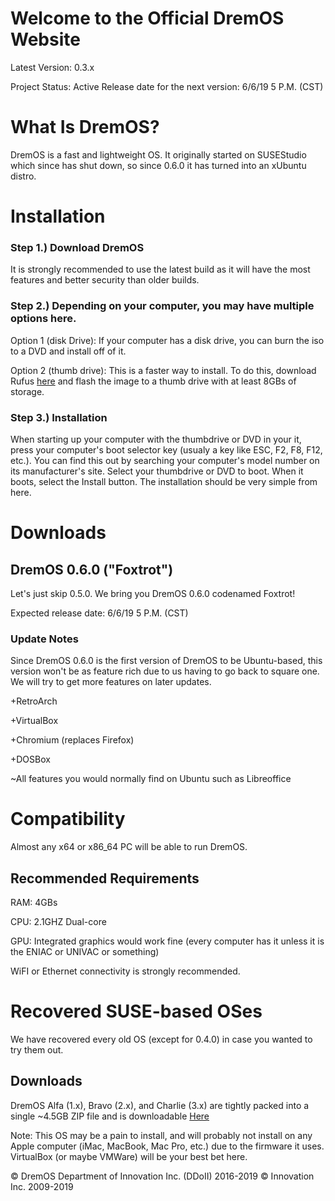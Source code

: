 # Welcome to the Official DremOS Website

Latest Version: 0.3.x

Project Status: Active
Release date for the next version: 6/6/19 5 P.M. (CST)

# What Is DremOS?

DremOS is a fast and lightweight OS. It originally started on SUSEStudio which since has shut down, so since 0.6.0 it has turned into an xUbuntu distro.

# Installation 

### Step 1.) Download DremOS
It is strongly recommended to use the latest build as it will have the most features and better security than older builds.

### Step 2.) Depending on your computer, you may have multiple options here.

Option 1 (disk Drive): If your computer has a disk drive, you can burn the iso to a DVD and install off of it.

Option 2 (thumb drive): This is a faster way to install. To do this, download Rufus <a href="https://rufus.akeo.ie/">here</a> and flash the image to a thumb drive with at least 8GBs of storage.

### Step 3.) Installation

When starting up your computer with the thumbdrive or DVD in your it, press your computer's boot selector key (usualy a key like ESC, F2, F8, F12, etc.). You can find this out by searching your computer's model number on its manufacturer's site. Select your thumbdrive or DVD to boot. When it boots, select the Install button. The installation should be very simple from here.

# Downloads

## DremOS 0.6.0 ("Foxtrot")

Let's just skip 0.5.0. We bring you DremOS 0.6.0 codenamed Foxtrot!

<!-- <a href="https://github.com/samparisot/DremOS/releases/download/0.6.0/DremOS-0.6.0.iso">Download</a> -->

Expected release date: 6/6/19 5 P.M. (CST)

### Update Notes

Since DremOS 0.6.0 is the first version of DremOS to be Ubuntu-based, this version won't be as feature rich due to us having to go back to square one. We will try to get more features on later updates.

+RetroArch

+VirtualBox

+Chromium (replaces Firefox)

+DOSBox

~All features you would normally find on Ubuntu such as Libreoffice

# Compatibility

Almost any x64 or x86_64 PC will be able to run DremOS.

## Recommended Requirements

RAM: 4GBs

CPU: 2.1GHZ Dual-core

GPU: Integrated graphics would work fine (every computer has it unless it is the ENIAC or UNIVAC or something)

WiFI or Ethernet connectivity is strongly recommended.

# Recovered SUSE-based OSes
We have recovered every old OS (except for 0.4.0) in case you wanted to try them out.

## Downloads
DremOS Alfa (1.x), Bravo (2.x), and Charlie (3.x) are tightly packed into a single ~4.5GB ZIP file and is downloadable <a href="https://drive.google.com/open?id=1lFdUuK4Cgp5VHfYCZQYzZs9aYLhLVL_3">Here</a>

Note: This OS may be a pain to install, and will probably not install on any Apple computer (iMac, MacBook, Mac Pro, etc.) due to the firmware it uses. VirtualBox (or maybe VMWare) will be your best bet here.

© DremOS Department of Innovation Inc. (DDoII) 2016-2019
© Innovation Inc. 2009-2019
